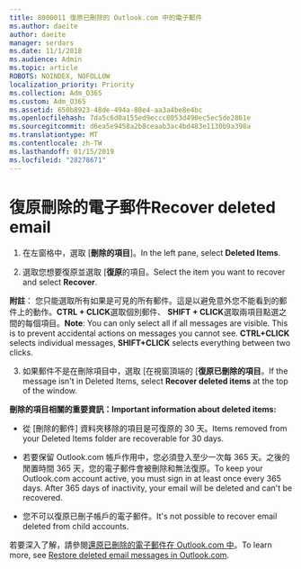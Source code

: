 ```yaml
---
title: 8000011 復原已刪除的 Outlook.com 中的電子郵件
ms.author: daeite
author: daeite
manager: serdars
ms.date: 11/1/2018
ms.audience: Admin
ms.topic: article
ROBOTS: NOINDEX, NOFOLLOW
localization_priority: Priority
ms.collection: Adm_O365
ms.custom: Adm_O365
ms.assetid: 650b8923-48de-494a-88e4-aa3a4be8e4bc
ms.openlocfilehash: 7da5c6d0a155ed9eccc8053d490ec5ec5de2861e
ms.sourcegitcommit: d6ea5e9458a2b8ceaab3ac4bd483e1130b9a398a
ms.translationtype: MT
ms.contentlocale: zh-TW
ms.lasthandoff: 01/15/2019
ms.locfileid: "28278671"
---
```

# <a name="recover-deleted-email"></a><span data-ttu-id="a4ecf-102">復原刪除的電子郵件</span><span class="sxs-lookup"><span data-stu-id="a4ecf-102">Recover deleted email</span></span>

1. <span data-ttu-id="a4ecf-103">在左窗格中，選取 [**刪除的項目**]。</span><span class="sxs-lookup"><span data-stu-id="a4ecf-103">In the left pane, select **Deleted Items**.</span></span> 
    
2. <span data-ttu-id="a4ecf-104">選取您想要復原並選取 [**復原**的項目。</span><span class="sxs-lookup"><span data-stu-id="a4ecf-104">Select the item you want to recover and select **Recover**.</span></span> 
  
 <span data-ttu-id="a4ecf-p101">**附註**： 您只能選取所有如果是可見的所有郵件。這是以避免意外您不能看到的郵件上的動作。**CTRL + CLICK**選取個別郵件、 **SHIFT + CLICK**選取兩項目點選之間的每個項目。</span><span class="sxs-lookup"><span data-stu-id="a4ecf-p101">**Note**: You can only select all if all messages are visible. This is to prevent accidental actions on messages you cannot see. **CTRL+CLICK** selects individual messages, **SHIFT+CLICK** selects everything between two clicks.</span></span> 
    
3. <span data-ttu-id="a4ecf-108">如果郵件不是在刪除項目中，選取 [在視窗頂端的 [**復原已刪除的項目**。</span><span class="sxs-lookup"><span data-stu-id="a4ecf-108">If the message isn't in Deleted Items, select **Recover deleted items** at the top of the window.</span></span> 
    
 <span data-ttu-id="a4ecf-109">**刪除的項目相關的重要資訊：**</span><span class="sxs-lookup"><span data-stu-id="a4ecf-109">**Important information about deleted items:**</span></span>
  
- <span data-ttu-id="a4ecf-110">從 [刪除的郵件] 資料夾移除的項目是可復原的 30 天。</span><span class="sxs-lookup"><span data-stu-id="a4ecf-110">Items removed from your Deleted Items folder are recoverable for 30 days.</span></span>
    
- <span data-ttu-id="a4ecf-p102">若要保留 Outlook.com 帳戶作用中，您必須登入至少一次每 365 天。之後的閒置時間 365 天，您的電子郵件會被刪除和無法復原。</span><span class="sxs-lookup"><span data-stu-id="a4ecf-p102">To keep your Outlook.com account active, you must sign in at least once every 365 days. After 365 days of inactivity, your email will be deleted and can't be recovered.</span></span>
    
- <span data-ttu-id="a4ecf-113">您不可以復原已刪子帳戶的電子郵件。</span><span class="sxs-lookup"><span data-stu-id="a4ecf-113">It's not possible to recover email deleted from child accounts.</span></span>
    
<span data-ttu-id="a4ecf-114">若要深入了解，請參閱[還原已刪除的電子郵件在 Outlook.com 中](https://go.microsoft.com/fwlink/p/?linkid=873117)。</span><span class="sxs-lookup"><span data-stu-id="a4ecf-114">To learn more, see [Restore deleted email messages in Outlook.com](https://go.microsoft.com/fwlink/p/?linkid=873117).</span></span>
  

